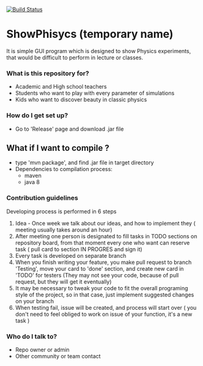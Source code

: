 [![Build Status](https://travis-ci.org/anistratenko/io-project.svg?branch=master)](https://travis-ci.org/anistratenko/io-project)

# ShowPhisycs (temporary name) #

It is simple GUI program which is designed to show Physics experiments, that would be difficult to perform in lecture or classes.

### What is this repository for? ###

 * Academic and High school teachers
 * Students who want to play with every parameter of simulations
 * Kids who want to discover beauty in classic physics

### How do I get set up? ###

 * Go to 'Release' page and download .jar file

 ## What if I want to compile ? ##
 * type 'mvn package', and find .jar file in target directory
 * Dependencies to compilation process:
    * maven
    * java 8

### Contribution guidelines ###

Developing process is performed in 6 steps
1. Idea - Once week we talk about our ideas, and how to implement they ( meeting usually takes around an hour)
2. After meeting one person is designated to fill tasks in TODO sections on repository board, from that moment every one who want can reserve task ( pull card to section IN PROGRES and sign it)
3. Every task is developed on separate branch 
4. When you finish writing your feature, you make pull request to branch 'Testing', move your card to 'done' section, and create new card in 'TODO' for testers (They may not see your code, because of pull request, but they will get it eventually)
5. It may be necessary to tweak your code to fit the overall programing style of the project, so in that case, just implement suggested changes on your branch
6. When testing fail, issue will be created, and process will start over ( you don't need to feel obliged to work on issue of your function, it's a new task )


### Who do I talk to? ###

* Repo owner or admin
* Other community or team contact
